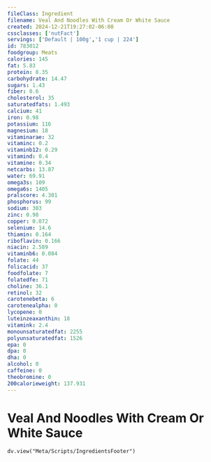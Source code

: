 ```yaml
---
fileClass: Ingredient
filename: Veal And Noodles With Cream Or White Sauce
created: 2024-12-21T19:27:02-06:00
cssclasses: ['nutFact']
servings: ['Default | 100g','1 cup | 224']
id: 783012
foodgroup: Meats
calories: 145
fat: 5.83
protein: 8.35
carbohydrate: 14.47
sugars: 1.43
fiber: 0.6
cholesterol: 35
saturatedfats: 1.493
calcium: 41
iron: 0.98
potassium: 116
magnesium: 18
vitaminarae: 32
vitaminc: 0.2
vitaminb12: 0.29
vitamind: 0.4
vitamine: 0.34
netcarbs: 13.87
water: 69.91
omega3s: 109
omega6s: 1405
pralscore: 4.301
phosphorus: 99
sodium: 303
zinc: 0.98
copper: 0.072
selenium: 14.6
thiamin: 0.164
riboflavin: 0.166
niacin: 2.589
vitaminb6: 0.084
folate: 44
folicacid: 37
foodfolate: 7
folatedfe: 71
choline: 36.1
retinol: 32
carotenebeta: 6
carotenealpha: 0
lycopene: 0
luteinzeaxanthin: 18
vitamink: 2.4
monounsaturatedfat: 2255
polyunsaturatedfat: 1526
epa: 0
dpa: 0
dha: 0
alcohol: 0
caffeine: 0
theobromine: 0
200calorieweight: 137.931
---
```


# Veal And Noodles With Cream Or White Sauce

```dataviewjs
dv.view("Meta/Scripts/IngredientsFooter")
```